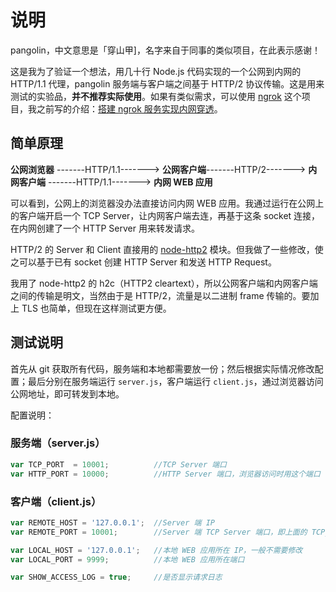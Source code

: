 # 说明

pangolin，中文意思是「穿山甲]，名字来自于同事的类似项目，在此表示感谢！

这是我为了验证一个想法，用几十行 Node.js 代码实现的一个公网到内网的 HTTP/1.1 代理，pangolin 服务端与客户端之间基于 HTTP/2 协议传输。这是用来测试的实验品，**并不推荐实际使用**。如果有类似需求，可以使用 [ngrok](https://github.com/inconshreveable/ngrok/) 这个项目，我之前写的介绍：[搭建 ngrok 服务实现内网穿透](https://imququ.com/post/self-hosted-ngrokd.html)。

## 简单原理

**公网浏览器** -------HTTP/1.1-------> **公网客户端**-------HTTP/2-------> **内网客户端** -------HTTP/1.1-------> **内网 WEB 应用**

可以看到，公网上的浏览器没办法直接访问内网 WEB 应用。我通过运行在公网上的客户端开启一个 TCP Server，让内网客户端去连，再基于这条 socket 连接，在内网创建了一个 HTTP Server 用来转发请求。

HTTP/2 的 Server 和 Client 直接用的 [node-http2](https://github.com/molnarg/node-http2) 模块。但我做了一些修改，使之可以基于已有 socket 创建 HTTP Server 和发送 HTTP Request。

我用了 node-http2 的 h2c（HTTP2 cleartext），所以公网客户端和内网客户端之间的传输是明文，当然由于是 HTTP/2，流量是以二进制 frame 传输的。要加上 TLS 也简单，但现在这样测试更方便。

## 测试说明

首先从 git 获取所有代码，服务端和本地都需要放一份；然后根据实际情况修改配置；最后分别在服务端运行 `server.js`，客户端运行 `client.js`，通过浏览器访问公网地址，即可转发到本地。

配置说明：

### 服务端（server.js）

```js
var TCP_PORT  = 10001; 			//TCP Server 端口
var HTTP_PORT = 10000; 			//HTTP Server 端口，浏览器访问时用这个端口
```

### 客户端（client.js）

```js
var REMOTE_HOST = '127.0.0.1'; 	//Server 端 IP
var REMOTE_PORT = 10001; 		//Server 端 TCP Server 端口，即上面的 TCP_PORT

var LOCAL_HOST = '127.0.0.1'; 	//本地 WEB 应用所在 IP，一般不需要修改
var LOCAL_PORT = 9999; 			//本地 WEB 应用所在端口

var SHOW_ACCESS_LOG = true; 	//是否显示请求日志
```



